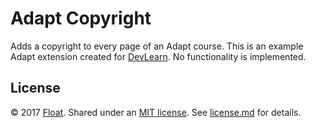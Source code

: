 # Adapt Copyright

Adds a copyright to every page of an Adapt course. This is an example Adapt extension created for [DevLearn](https://www.elearningguild.com/devlearn/content/5000/devlearn-2017-conference--expo--home/). No functionality is implemented.

## License

&copy; 2017 [Float](https://www.gowithfloat.com). Shared under an [MIT license](https://tldrlegal.com/license/mit-license). See [license.md](./license.md) for details.
